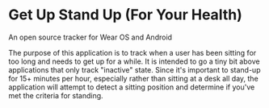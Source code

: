 # Get Up Stand Up (For Your Health)

An open source tracker for Wear OS and Android

The purpose of this application is to track when a user has been sitting for too long and needs to get up for a while.  It is intended to go a tiny bit above applications that only track "inactive" state.  Since it's important to stand-up for 15+ minutes per hour, especially rather than sitting at a desk all day, the application will attempt to detect a sitting position and determine if you've met the criteria for standing.


